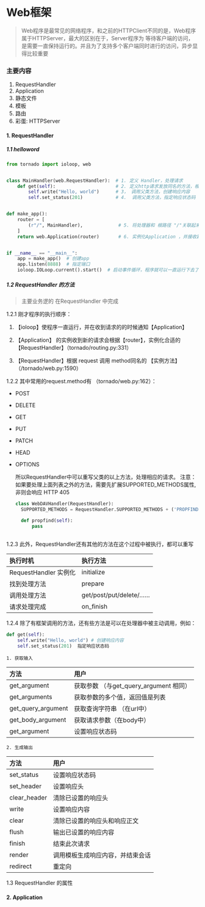 # Web框架

> Web程序是最常见的网络程序，和之前的HTTPClient不同的是，Web程序属于HTTPServer，最大的区别在于，Server程序为 等待客户端的访问，是需要一直保持运行的。并且为了支持多个客户端同时进行的访问，异步显得比较重要

### 主要内容

1. RequestHandler
2. Application
3. 静态文件
4. 模板
5. 路由
6. 彩蛋: HTTPServer

#### 1. RequestHandler

##### 1.1 helloword

```python
from tornado import ioloop, web


class MainHandler(web.RequestHandler):  # 1. 定义 Handler，处理请求
    def get(self):                      # 2. 定义http请求发放同名的方法，根据http方法自动调用
        self.write("Hello, world")      # 3， 调用父类方法，创建响应内容
        self.set_status(201)            # 4.  调用父类方法，指定响应状态码


def make_app():
    router = [
        (r"/", MainHandler),             # 5. 将处理器和 根路径 "/"关联起来，组成路由映射表
    ]
    return web.Application(router)       # 6. 实例化Application ，并接收路由表


if __name__ == "__main__":
    app = make_app()  # 创建app
    app.listen(8888)  # 指定端口
    ioloop.IOLoop.current().start()  # 启动事件循环，程序就可以一直运行下去了
```

##### 1.2 RequestHandler 的方法
> 主要业务逻的 在RequestHandler 中完成

1.2.1 刚才程序的执行顺序：

1. 【ioloop】使程序一直运行，并在收到请求的的时候通知【Application】

2. 【Application】 的实例收到新的请求会根据【router】，实例化合适的【RequestHandler】（tornado/routing.py:331）

3. 【RequestHandler】根据 request 调用 method同名的 【实例方法】 （/tornado/web.py:1590）

1.2.2 其中常用的request.method有 （tornado/web.py:162）：

* POST
* DELETE
* GET
* PUT
* PATCH
* HEAD
* OPTIONS

  所以RequestHandler中可以重写父类的以上方法，处理相应的请求。
  注意：如果要处理上面列表之外的方法，需要先扩展SUPPORTED_METHODS属性,非则会响应 HTTP 405
  ```python
  class WebDAVHandler(RequestHandler):
    SUPPORTED_METHODS = RequestHandler.SUPPORTED_METHODS + ('PROPFIND',)

    def propfind(self):
        pass
        
    ```

1.2.3 此外，RequestHandler还有其他的方法在这个过程中被执行，都可以重写

| 执行时机 | 执行方法 |
| :--- | :--- |
| RequestHandler 实例化 |initialize  |
| 找到处理方法 |prepare  |
| 调用处理方法 |get/post/put/delete/……  |
| 请求处理完成 |on_finish  |

1.2.4 除了有框架调用的方法，还有些方法是可以在处理器中被主动调用，例如：

```python
def get(self): 
    self.write("Hello, world") # 创建响应内容
    self.set_status(201)  指定响应状态码

```

    1. 获取输入
| 方法 | 用户 |
| :--- | :--- |
| get_argument| 获取参数 （与get_query_argument 相同）|
| get_arguments| 获取参数的多个值，返回值是列表|
| get_query_argument| 获取查询字符串 （在url中）|
| get_body_argument| 获取请求参数（在body中）|
| get_argument| 设置响应状态码|


    2. 生成输出
| 方法 | 用户 |
| :--- | :--- |
| set_status | 设置响应状态码|
| set_header | 设置响应头|
| clear_header| 清除已设置的响应头|
| write| 设置响应内容 | 
| clear| 清除已设置的响应头和响应正文|
| flush| 输出已设置的响应内容|
| finish | 结束此次请求|
| render| 调用模板生成响应内容，并结束会话|
|redirect| 重定向|

1.3 RequestHandler 的属性



#### 2. Application


